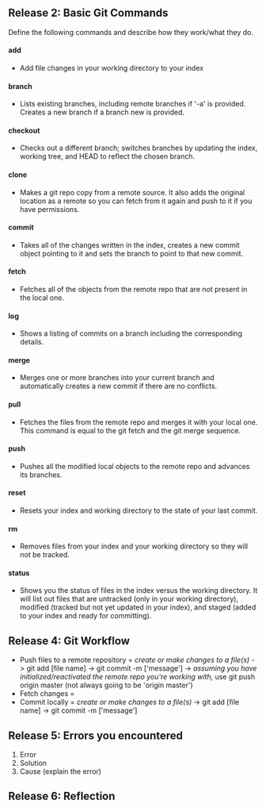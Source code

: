 ## Release 2: Basic Git Commands
Define the following commands and describe how they work/what they do.  


#### add
- Add file changes in your working directory to your index

#### branch
- Lists existing branches, including remote branches if '-a' is provided. Creates a new branch if a branch new is provided.

#### checkout
- Checks out a different branch; switches branches by updating the index, working tree, and HEAD to reflect the chosen branch.

#### clone
- Makes a git repo copy from a remote source. It also adds the original location as a remote so you can fetch from it again and push to it if you have permissions.

#### commit
- Takes all of the changes written in the index, creates a new commit object pointing to it and sets the branch to point to that new commit.

#### fetch
- Fetches all of the objects from the remote repo that are not present in the local one.

#### log
- Shows a listing of commits on a branch including the corresponding details.

#### merge
- Merges one or more branches into your current branch and automatically creates a new commit if there are no conflicts.

#### pull
- Fetches the files from the remote repo and merges it with your local one. This command is equal to the git fetch and the git merge sequence. 

#### push
- Pushes all the modified local objects to the remote repo and advances its branches.

#### reset
- Resets your index and working directory to the state of your last commit. 

#### rm
- Removes files from your index and your working directory so they will not be tracked.

#### status
- Shows you the status of files in the index versus the working directory. It will list out files that are untracked (only in your working directory), modified (tracked but not yet updated in your index), and staged (added to your index and ready for committing).


## Release 4: Git Workflow

- Push files to a remote repository = *create or make changes to a file(s)* -> git add [file name] -> git commit -m ['message'] -> *assuming you have initialized/reactivated the remote repo you're working with,* use git push origin master (not always going to be 'origin master')
- Fetch changes = 
- Commit locally = *create or make changes to a file(s)* -> git add [file name] -> git commit -m ['message']

## Release 5: Errors you encountered
1. Error
2. Solution
3. Cause (explain the error)

## Release 6: Reflection